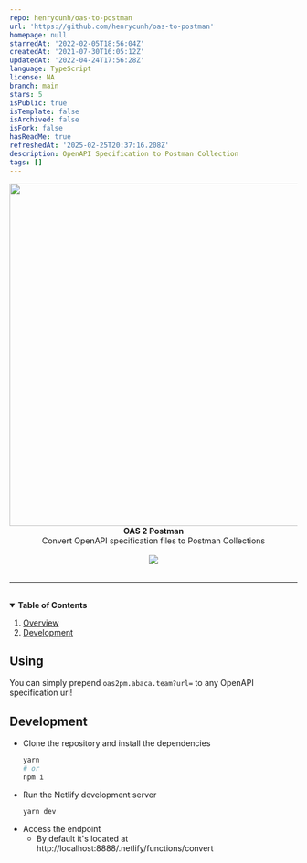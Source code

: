 ```yaml
---
repo: henrycunh/oas-to-postman
url: 'https://github.com/henrycunh/oas-to-postman'
homepage: null
starredAt: '2022-02-05T18:56:04Z'
createdAt: '2021-07-30T16:05:12Z'
updatedAt: '2022-04-24T17:56:28Z'
language: TypeScript
license: NA
branch: main
stars: 5
isPublic: true
isTemplate: false
isArchived: false
isFork: false
hasReadMe: true
refreshedAt: '2025-02-25T20:37:16.208Z'
description: OpenAPI Specification to Postman Collection
tags: []
---
```


<div align="center">
    <img src="./assets/logo.png" width="600" />
    <div>
      <strong align="center">OAS 2 Postman</strong>
    </div>
    <div align="center">
      Convert OpenAPI specification files to Postman Collections
    </div>
    </br>
    <a href="https://oas2pm.abaca.team">
    <img src="https://img.shields.io/static/v1?label=live&message=demo&color=green&style=for-the-badge" />
    </a>
</div>
</br>

---

</br>


<details open="open">
  <summary><strong style="display: inline-block">Table of Contents</strong></summary>
  
  1. [Overview](#overview)
  1. [Development](#development)
  
</details>

## Using

You can simply prepend `oas2pm.abaca.team?url=` to any OpenAPI specification url!

## Development

- Clone the repository and install the dependencies
    ```sh
    yarn
    # or
    npm i
    ```
- Run the Netlify development server
  ```sh
  yarn dev
  ```
- Access the endpoint
    - By default it's located at http://localhost:8888/.netlify/functions/convert
